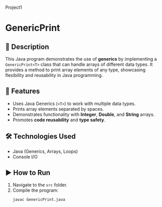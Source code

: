 Project1
# GenericPrint 

## 📌 Description
This Java program demonstrates the use of **generics** by implementing a `GenericPrint<T>` class that can handle arrays of different data types. It provides a method to print array elements of any type, showcasing flexibility and reusability in Java programming.

## 🚀 Features
- Uses Java Generics (`<T>`) to work with multiple data types.
- Prints array elements separated by spaces.
- Demonstrates functionality with **Integer**, **Double**, and **String** arrays.
- Promotes **code reusability** and **type safety**.

## 🛠️ Technologies Used
- Java (Generics, Arrays, Loops)
- Console I/O

## ▶️ How to Run
1. Navigate to the `src` folder.
2. Compile the program:
   ```bash
   javac GenericPrint.java
